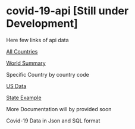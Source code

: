 # covid-19-api [Still under Development]

Here few links of api data

[All Countries](https://mahabub81.github.io/covid-19-api/api/v1/countries.json)

[World Summary](https://mahabub81.github.io/covid-19-api/api/v1/world-summary.json)

Specific Country by country code

[US Data](https://mahabub81.github.io/covid-19-api/api/v1/countries/US.json)

[State Example](https://mahabub81.github.io/covid-19-api/api/v1/states/CN/anhui.json)

More Documentation will by provided soon




Covid-19 Data in Json and SQL format
